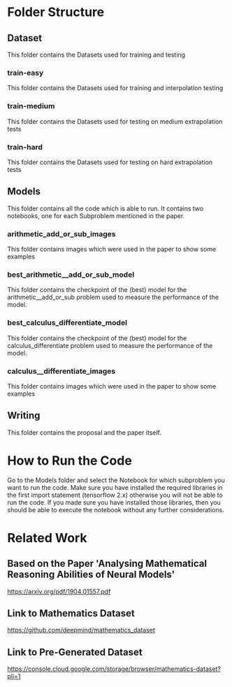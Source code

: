 # Folder Structure
## Dataset
This folder contains the Datasets used for training and testing
### train-easy
This folder contains the Datasets used for training and interpolation testing
### train-medium
This folder contains the Datasets used for testing on medium extrapolation tests
### train-hard
This folder contains the Datasets used for testing on hard extrapolation tests
## Models
This folder contains all the code which is able to run. It contains two notebooks, one for each Subproblem mentioned in the paper.
### arithmetic_add_or_sub_images
This folder contains images which were used in the paper to show some examples
### best_arithmetic__add_or_sub_model
This folder contains the checkpoint of the (best) model for the arithmetic__add_or_sub problem used to measure the performance of the model.
### best_calculus_differentiate_model
This folder contains the checkpoint of the (best) model for the calculus_differentiate problem used to measure the performance of the model.
### calculus__differentiate_images
This folder contains images which were used in the paper to show some examples
## Writing
This folder contains the proposal and the paper itself.
# How to Run the Code
Go to the Models folder and select the Notebook for which subproblem you want to run the code.
Make sure you have installed the required libraries in the first import statement (tensorflow 2.x) otherwise you will not be able to run the code.
If you made sure you have installed those libraries, then you should be able to execute the notebook without any further considerations.
# Related Work
## Based on the Paper 'Analysing Mathematical Reasoning Abilities of Neural Models'
https://arxiv.org/pdf/1904.01557.pdf
## Link to Mathematics Dataset
https://github.com/deepmind/mathematics_dataset
## Link to Pre-Generated Dataset
https://console.cloud.google.com/storage/browser/mathematics-dataset?pli=1

